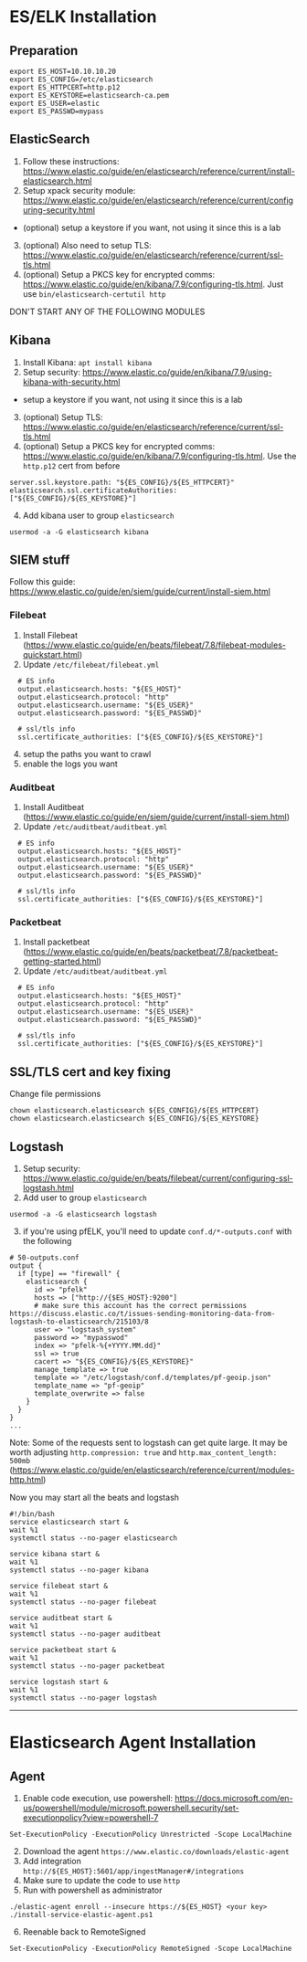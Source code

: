 # ES/ELK Installation

## Preparation
```
export ES_HOST=10.10.10.20
export ES_CONFIG=/etc/elasticsearch
export ES_HTTPCERT=http.p12
export ES_KEYSTORE=elasticsearch-ca.pem
export ES_USER=elastic
export ES_PASSWD=mypass
```

## ElasticSearch
1. Follow these instructions: https://www.elastic.co/guide/en/elasticsearch/reference/current/install-elasticsearch.html
2. Setup xpack security module: https://www.elastic.co/guide/en/elasticsearch/reference/current/configuring-security.html
  * (optional) setup a keystore if you want, not using it since this is a lab
3. (optional) Also need to setup TLS: https://www.elastic.co/guide/en/elasticsearch/reference/current/ssl-tls.html
4. (optional) Setup a PKCS key for encrypted comms: https://www.elastic.co/guide/en/kibana/7.9/configuring-tls.html.  Just use `bin/elasticsearch-certutil http`


DON'T START ANY OF THE FOLLOWING MODULES

## Kibana
1. Install Kibana: `apt install kibana`
2. Setup security: https://www.elastic.co/guide/en/kibana/7.9/using-kibana-with-security.html
  * setup a keystore if you want, not using it since this is a lab
3. (optional) Setup TLS: https://www.elastic.co/guide/en/elasticsearch/reference/current/ssl-tls.html
4. (optional) Setup a PKCS key for encrypted comms: https://www.elastic.co/guide/en/kibana/7.9/configuring-tls.html.  Use the `http.p12` cert from before

```
server.ssl.keystore.path: "${ES_CONFIG}/${ES_HTTPCERT}"
elasticsearch.ssl.certificateAuthorities: ["${ES_CONFIG}/${ES_KEYSTORE}"]
```

4. Add kibana user to group `elasticsearch`
```
usermod -a -G elasticsearch kibana
```

## SIEM stuff
Follow this guide: https://www.elastic.co/guide/en/siem/guide/current/install-siem.html

### Filebeat
1. Install Filebeat (https://www.elastic.co/guide/en/beats/filebeat/7.8/filebeat-modules-quickstart.html)
2. Update `/etc/filebeat/filebeat.yml`
```
  # ES info
  output.elasticsearch.hosts: "${ES_HOST}"
  output.elasticsearch.protocol: "http"
  output.elasticsearch.username: "${ES_USER}"
  output.elasticsearch.password: "${ES_PASSWD}"

  # ssl/tls info
  ssl.certificate_authorities: ["${ES_CONFIG}/${ES_KEYSTORE}"]
```
4. setup the paths you want to crawl
5. enable the logs you want

### Auditbeat
1. Install Auditbeat (https://www.elastic.co/guide/en/siem/guide/current/install-siem.html)
2. Update `/etc/auditbeat/auditbeat.yml`
```
  # ES info
  output.elasticsearch.hosts: "${ES_HOST}"
  output.elasticsearch.protocol: "http"
  output.elasticsearch.username: "${ES_USER}"
  output.elasticsearch.password: "${ES_PASSWD}"

  # ssl/tls info
  ssl.certificate_authorities: ["${ES_CONFIG}/${ES_KEYSTORE}"]
```

### Packetbeat
1. Install packetbeat (https://www.elastic.co/guide/en/beats/packetbeat/7.8/packetbeat-getting-started.html)
2. Update `/etc/auditbeat/auditbeat.yml`
```
  # ES info
  output.elasticsearch.hosts: "${ES_HOST}"
  output.elasticsearch.protocol: "http"
  output.elasticsearch.username: "${ES_USER}"
  output.elasticsearch.password: "${ES_PASSWD}"

  # ssl/tls info
  ssl.certificate_authorities: ["${ES_CONFIG}/${ES_KEYSTORE}"]
```

## SSL/TLS cert and key fixing
Change file permissions

```
chown elasticsearch.elasticsearch ${ES_CONFIG}/${ES_HTTPCERT}
chown elasticsearch.elasticsearch ${ES_CONFIG}/${ES_KEYSTORE}
```


## Logstash
1. Setup security: https://www.elastic.co/guide/en/beats/filebeat/current/configuring-ssl-logstash.html
2. Add user to group `elasticsearch`
```
usermod -a -G elasticsearch logstash
```
3. if you're using pfELK, you'll need to update `conf.d/*-outputs.conf` with the following
```
# 50-outputs.conf
output {
  if [type] == "firewall" {
    elasticsearch {
      id => "pfelk"
      hosts => ["http://{$ES_HOST}:9200"]
      # make sure this account has the correct permissions https://discuss.elastic.co/t/issues-sending-monitoring-data-from-logstash-to-elasticsearch/215103/8
      user => "logstash_system"
      password => "mypasswod"
      index => "pfelk-%{+YYYY.MM.dd}"
      ssl => true
      cacert => "${ES_CONFIG}/${ES_KEYSTORE}"
      manage_template => true
      template => "/etc/logstash/conf.d/templates/pf-geoip.json"
      template_name => "pf-geoip"
      template_overwrite => false
    }
  }
}
...
```

Note: Some of the requests sent to logstash can get quite large.  It may be worth adjusting `http.compression: true` and `http.max_content_length: 500mb` (https://www.elastic.co/guide/en/elasticsearch/reference/current/modules-http.html)

Now you may start all the beats and logstash
```
#!/bin/bash
service elasticsearch start &
wait %1
systemctl status --no-pager elasticsearch

service kibana start &
wait %1
systemctl status --no-pager kibana

service filebeat start &
wait %1
systemctl status --no-pager filebeat

service auditbeat start &
wait %1
systemctl status --no-pager auditbeat

service packetbeat start &
wait %1
systemctl status --no-pager packetbeat

service logstash start &
wait %1
systemctl status --no-pager logstash
```

----

# Elasticsearch Agent Installation


## Agent
1. Enable code execution, use powershell: https://docs.microsoft.com/en-us/powershell/module/microsoft.powershell.security/set-executionpolicy?view=powershell-7
```
Set-ExecutionPolicy -ExecutionPolicy Unrestricted -Scope LocalMachine
```
2. Download the agent `https://www.elastic.co/downloads/elastic-agent`
3. Add integration `http://${ES_HOST}:5601/app/ingestManager#/integrations`
4. Make sure to update the code to use `http`
5. Run with powershell as administrator

```
./elastic-agent enroll --insecure https://${ES_HOST} <your key>
./install-service-elastic-agent.ps1
```

6. Reenable back to RemoteSigned
```
Set-ExecutionPolicy -ExecutionPolicy RemoteSigned -Scope LocalMachine
```
